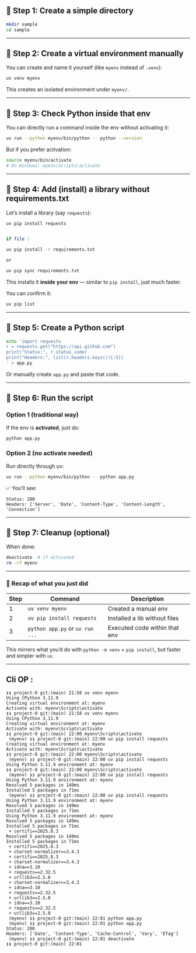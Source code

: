 ## 🧩 Step 1: Create a simple directory

```bash
mkdir sample
cd sample
```

---

## 🧠 Step 2: Create a virtual environment manually

You can create and name it yourself (like `myenv` instead of `.venv`):

```bash
uv venv myenv
```

This creates an isolated environment under `myenv/`.

---

## 🧮 Step 3: Check Python inside that env

You can directly run a command inside the env without activating it:

```bash
uv run --python myenv/bin/python -- python --version
```

But if you prefer activation:

```bash
source myenv/bin/activate
# On Windows: myenv\Scripts\activate
```

---

## 🧱 Step 4: Add (install) a library without requirements.txt

Let’s install a library (say `requests`):

```bash
uv pip install requests


if file :

uv pip install -r requirements.txt

or 

uv pip sync requirements.txt
```

This installs it **inside your env** — similar to `pip install`, just much faster.

You can confirm it:

```bash
uv pip list
```

---

## 🐍 Step 5: Create a Python script

```bash
echo 'import requests
r = requests.get("https://api.github.com")
print("Status:", r.status_code)
print("Headers:", list(r.headers.keys())[:5])
' > app.py
```

Or manually create `app.py` and paste that code.

---

## 🚀 Step 6: Run the script

### Option 1 (traditional way)

If the env is **activated**, just do:

```bash
python app.py
```

### Option 2 (no activate needed)

Run directly through uv:

```bash
uv run --python myenv/bin/python -- python app.py
```

✅ You’ll see:

```
Status: 200
Headers: ['Server', 'Date', 'Content-Type', 'Content-Length', 'Connection']
```

---

## 🧹 Step 7: Cleanup (optional)

When done:

```bash
deactivate  # if activated
rm -rf myenv
```

---

### 🧠 Recap of what you just did

| Step | Command                         | Description                   |
| ---- | ------------------------------- | ----------------------------- |
| 1    | `uv venv myenv`                 | Created a manual env          |
| 2    | `uv pip install requests`       | Installed a lib without files |
| 3    | `python app.py` or `uv run ...` | Executed code within that env |

This mirrors what you’d do with `python -m venv` + `pip install`, but faster and simpler with `uv`.

---


## Cli OP :


```
❯❯ project-0 git:(main) 21:58 uv venv myenv
Using CPython 3.11.9
Creating virtual environment at: myenv
Activate with: myenv\Scripts\activate
❯❯ project-0 git:(main) 21:58 uv venv myenv
Using CPython 3.11.9
Creating virtual environment at: myenv
Activate with: myenv\Scripts\activate
❯❯ project-0 git:(main) 22:00 myenv\Scripts\activate
 (myenv) ❯❯ project-0 git:(main) 22:00 uv pip install requests
Creating virtual environment at: myenv
Activate with: myenv\Scripts\activate
❯❯ project-0 git:(main) 22:00 myenv\Scripts\activate
 (myenv) ❯❯ project-0 git:(main) 22:00 uv pip install requests
Using Python 3.11.9 environment at: myenv
❯❯ project-0 git:(main) 22:00 myenv\Scripts\activate
 (myenv) ❯❯ project-0 git:(main) 22:00 uv pip install requests
Using Python 3.11.9 environment at: myenv
Resolved 5 packages in 149ms
Installed 5 packages in 71ms
 (myenv) ❯❯ project-0 git:(main) 22:00 uv pip install requests
Using Python 3.11.9 environment at: myenv
Resolved 5 packages in 149ms
Installed 5 packages in 71ms
Using Python 3.11.9 environment at: myenv
Resolved 5 packages in 149ms
Installed 5 packages in 71ms
 + certifi==2025.8.3
Resolved 5 packages in 149ms
Installed 5 packages in 71ms
 + certifi==2025.8.3
 + charset-normalizer==3.4.3
 + certifi==2025.8.3
 + charset-normalizer==3.4.3
 + idna==3.10
 + requests==2.32.5
 + urllib3==2.5.0
 + charset-normalizer==3.4.3
 + idna==3.10
 + requests==2.32.5
 + urllib3==2.5.0
 + idna==3.10
 + requests==2.32.5
 + urllib3==2.5.0
 (myenv) ❯❯ project-0 git:(main) 22:01 python app.py
 (myenv) ❯❯ project-0 git:(main) 22:01 python app.py
Status: 200
Headers: ['Date', 'Content-Type', 'Cache-Control', 'Vary', 'ETag']
 (myenv) ❯❯ project-0 git:(main) 22:01 deactivate
❯❯ project-0 git:(main) 22:01

```